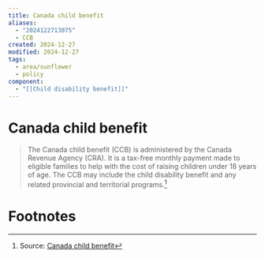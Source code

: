 ```yaml
---
title: Canada child benefit
aliases:
  - "2024122713075"
  - CCB
created: 2024-12-27
modified: 2024-12-27
tags:
  - area/sunflower
  - policy
component:
  - "[[Child disability benefit]]"
---
```

# Canada child benefit
>The Canada child benefit (CCB) is administered by the Canada Revenue Agency (CRA). It is a tax-free monthly payment made to eligible families to help with the cost of raising children under 18 years of age. The CCB may include the child disability benefit and any related provincial and territorial programs.[^1]
# Footnotes

[^1]: Source: [Canada child benefit](https://www.canada.ca/en/revenue-agency/services/child-family-benefits/canada-child-benefit-overview.html)
